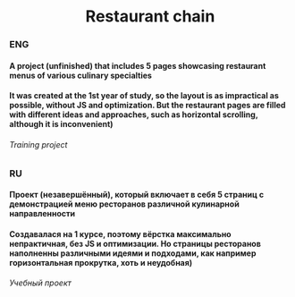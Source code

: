 <h1 align="center">Restaurant сhain</h1>

<h3>ENG</h3>
<h4>A project (unfinished) that includes 5 pages showcasing restaurant menus of various culinary specialties</h4> 
<h4>It was created at the 1st year of study, so the layout is as impractical as possible, without JS and optimization. But the restaurant pages are filled with different ideas and approaches, such as horizontal scrolling, although it is inconvenient)</h4> 
<h6>Training project</h6>

<h3>RU</h3>
<h4>Проект (незавершённый), который включает в себя 5 страниц с демонстрацией меню ресторанов различной кулинарной направленности</h4>
<h4>Создавалася на 1 курсе, поэтому вёрстка максимально непрактичная, без JS и оптимизации. Но страницы ресторанов наполненны различными идеями и подходами, как например горизонтальная прокрутка, хоть и неудобная)</h4>
<h6>Учебный проект</h6>
